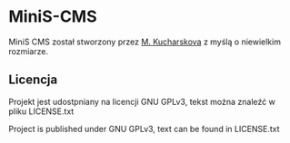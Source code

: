 MiniS-CMS
=========

MiniS CMS został stworzony przez [M. Kucharskova](http://kucharskov.cba.pl) z myślą o niewielkim rozmiarze.

Licencja
--------
Projekt jest udostpniany na licencji GNU GPLv3, tekst można znaleźć w pliku LICENSE.txt

Project is published under GNU GPLv3, text can be found in LICENSE.txt